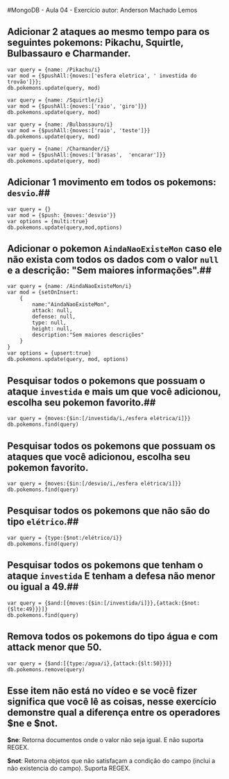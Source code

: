 #MongoDB - Aula 04 - Exercício
autor: Anderson Machado Lemos

## **Adicionar** 2 ataques ao mesmo tempo para os seguintes pokemons: Pikachu, Squirtle, Bulbassauro e Charmander. ##
```
var query = {name: /Pikachu/i}
var mod = {$pushAll:{moves:['esfera eletrica', ' investida do trovão']}};
db.pokemons.update(query, mod)

var query = {name: /Squirtle/i}
var mod = {$pushAll:{moves:['raio', 'giro']}}
db.pokemons.update(query, mod)

var query = {name: /Bulbassauro/i}
var mod = {$pushAll:{moves:['raio', 'teste']}}
db.pokemons.update(query, mod)

var query = {name: /Charmander/i}
var mod = {$pushAll:{moves:['brasas',  'encarar']}}
db.pokemons.update(query, mod)
```
## **Adicionar** 1 movimento em todos os pokemons: `desvio`.##
```
var query = {}
var mod = {$push: {moves:'desvio'}}
var options = {multi:true}
db.pokemons.update(query,mod,options)
```
## **Adicionar** o pokemon `AindaNaoExisteMon` caso ele não exista com todos os dados com o valor `null` e a descrição: "Sem maiores informações".##
```
var query = {name: /AindaNaoExisteMon/i}
var mod = {setOnInsert:
    {
        name:"AindaNaoExisteMon",
        attack: null,
        defense: null,
        type: null,
        height: null,
        description:"Sem maiores descrições"
    }
}
var options = {upsert:true}
db.pokemons.update(query, mod, options)
```
## Pesquisar todos o pokemons que possuam o ataque `investida` e mais um que você adicionou, escolha seu pokemon favorito.##
```
var query = {moves:{$in:[/investida/i,/esfera elétrica/i]}}
db.pokemons.find(query)
```
## Pesquisar todos os pokemons que possuam os ataques que você adicionou, escolha seu pokemon favorito.
```
var query = {moves:{$in:[/desvio/i,/esfera elétrica/i]}}
db.pokemons.find(query)
```
## Pesquisar **todos** os pokemons que não são do tipo `elétrico`.##
```
var query = {type:{$not:/elétrico/i}}
db.pokemons.find(query)
```
## Pesquisar **todos** os pokemons que tenham o ataque `investida` **E** tenham a defesa **não menor ou igual** a 49.##
```
var query = {$and:[{moves:{$in:[/investida/i]}},{attack:{$not:{$lte:49}}}]}
db.pokemons.find(query)
```
## Remova **todos** os pokemons do tipo água e com attack menor que 50.
```
var query = {$and:[{type:/agua/i},{attack:{$lt:50}}]}
db.pokemons.remove(query)
```

## Esse item não está no vídeo e se você fizer significa que você lê as coisas, nesse exercício demonstre qual a diferença entre os operadores $ne e $not. ##

**$ne**:  Retorna documentos onde o valor não seja igual. E não suporta REGEX.

**$not**: Retorna objetos que não satisfaçam a condição do campo (inclui a não existencia do campo). Suporta REGEX.



